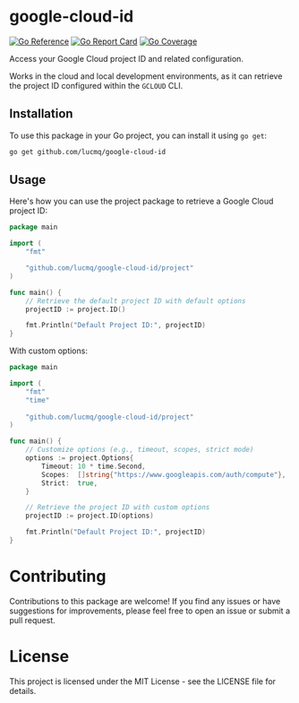 # google-cloud-id
[![Go Reference](https://pkg.go.dev/badge/github.com/lucmq/google-cloud-id.svg)](https://pkg.go.dev/github.com/lucmq/google-cloud-id)
[![Go Report Card](https://goreportcard.com/badge/github.com/lucmq/google-cloud-id)](https://goreportcard.com/report/github.com/lucmq/google-cloud-id)
[![Go Coverage](https://github.com/lucmq/google-cloud-id/wiki/coverage.svg)](https://raw.githack.com/wiki/lucmq/google-cloud-id/coverage.html)

Access your Google Cloud project ID and related configuration.

Works in the cloud and local development environments, as it can retrieve the project
ID configured within the `GCLOUD` CLI.

## Installation
To use this package in your Go project, you can install it using `go get`:

```bash
go get github.com/lucmq/google-cloud-id
```

## Usage
Here's how you can use the project package to retrieve a Google Cloud project ID:

```go
package main

import (
	"fmt"

	"github.com/lucmq/google-cloud-id/project"
)

func main() {
	// Retrieve the default project ID with default options
	projectID := project.ID()

	fmt.Println("Default Project ID:", projectID)
}
```

With custom options:

```go
package main

import (
	"fmt"
	"time"
	
	"github.com/lucmq/google-cloud-id/project"
)

func main() {
	// Customize options (e.g., timeout, scopes, strict mode)
	options := project.Options{
		Timeout: 10 * time.Second,
		Scopes:  []string{"https://www.googleapis.com/auth/compute"},
		Strict:  true,
	}

	// Retrieve the project ID with custom options
	projectID := project.ID(options)

	fmt.Println("Default Project ID:", projectID)
}
```

# Contributing
Contributions to this package are welcome! If you find any issues or have suggestions
for improvements, please feel free to open an issue or submit a pull request.

# License
This project is licensed under the MIT License - see the LICENSE file for details.
